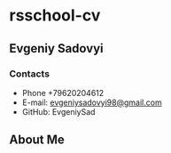 # rsschool-cv
## Evgeniy Sadovyi
### Contacts
* Phone +79620204612
* E-mail: evgeniysadovyi98@gmail.com
* GitHub: EvgeniySad
## About Me
